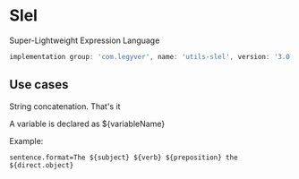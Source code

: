 # Slel
Super-Lightweight Expression Language

```groovy
implementation group: 'com.legyver', name: 'utils-slel', version: '3.0.0'
```

## Use cases
String concatenation.  That's it

A variable is declared as ${variableName}

Example:
```properties
sentence.format=The ${subject} ${verb} ${preposition} the ${direct.object}
```